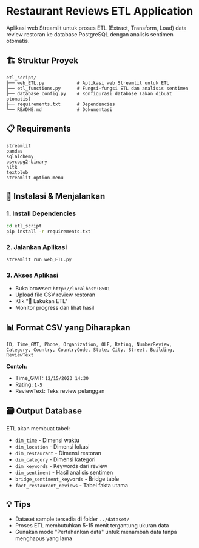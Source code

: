 # Restaurant Reviews ETL Application

Aplikasi web Streamlit untuk proses ETL (Extract, Transform, Load) data review restoran ke database PostgreSQL dengan analisis sentimen otomatis.

## 🏗️ Struktur Proyek

```
etl_script/
├── web_ETL.py            # Aplikasi web Streamlit untuk ETL
├── etl_functions.py      # Fungsi-fungsi ETL dan analisis sentimen
├── database_config.py    # Konfigurasi database (akan dibuat otomatis)
├── requirements.txt      # Dependencies
└── README.md             # Dokumentasi
```

## 📋 Requirements

```
streamlit
pandas
sqlalchemy
psycopg2-binary
nltk
textblob
streamlit-option-menu
```

## 🚀 Instalasi & Menjalankan

### 1. Install Dependencies
```bash
cd etl_script
pip install -r requirements.txt
```

### 2. Jalankan Aplikasi
```bash
streamlit run web_ETL.py
```

### 3. Akses Aplikasi
- Buka browser: `http://localhost:8501`
- Upload file CSV review restoran
- Klik "🚀 Lakukan ETL"
- Monitor progress dan lihat hasil

## 📊 Format CSV yang Diharapkan

```
ID, Time_GMT, Phone, Organization, OLF, Rating, NumberReview, 
Category, Country, CountryCode, State, City, Street, Building, ReviewText
```

**Contoh:**
- Time_GMT: `12/15/2023 14:30`
- Rating: `1-5`
- ReviewText: Teks review pelanggan

## 🗃️ Output Database

ETL akan membuat tabel:
- `dim_time` - Dimensi waktu
- `dim_location` - Dimensi lokasi  
- `dim_restaurant` - Dimensi restoran
- `dim_category` - Dimensi kategori
- `dim_keywords` - Keywords dari review
- `dim_sentiment` - Hasil analisis sentimen
- `bridge_sentiment_keywords` - Bridge table
- `fact_restaurant_reviews` - Tabel fakta utama

## 💡 Tips

- Dataset sample tersedia di folder `../dataset/`
- Proses ETL membutuhkan 5-15 menit tergantung ukuran data
- Gunakan mode "Pertahankan data" untuk menambah data tanpa menghapus yang lama